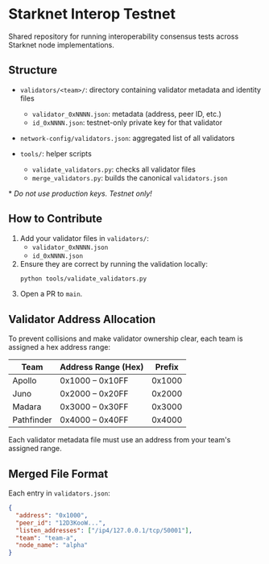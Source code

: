 # Starknet Interop Testnet

Shared repository for running interoperability consensus tests across Starknet node implementations.

## Structure

- `validators/<team>/`: directory containing validator metadata and identity files
  - `validator_0xNNNN.json`: metadata (address, peer ID, etc.)
  - `id_0xNNNN.json`: testnet-only private key for that validator

- `network-config/validators.json`: aggregated list of all validators

- `tools/`: helper scripts  
  - `validate_validators.py`: checks all validator files  
  - `merge_validators.py`: builds the canonical `validators.json`

\* _Do not use production keys. Testnet only!_

## How to Contribute

1. Add your validator files in `validators/`:
   - `validator_0xNNNN.json`
   - `id_0xNNNN.json`
2. Ensure they are correct by running the validation locally:
    ```bash
    python tools/validate_validators.py
    ```
3. Open a PR to `main`.

## Validator Address Allocation

To prevent collisions and make validator ownership clear, each team is assigned a hex address range:

| Team       | Address Range (Hex) | Prefix |
|------------|---------------------|--------|
| Apollo     | 0x1000 – 0x10FF     | 0x1000 |
| Juno       | 0x2000 – 0x20FF     | 0x2000 |
| Madara     | 0x3000 – 0x30FF     | 0x3000 |
| Pathfinder | 0x4000 – 0x40FF     | 0x4000 |

Each validator metadata file must use an address from your team's assigned range.

## Merged File Format

Each entry in `validators.json`:

```json
{
  "address": "0x1000",
  "peer_id": "12D3KooW...",
  "listen_addresses": ["/ip4/127.0.0.1/tcp/50001"],
  "team": "team-a",
  "node_name": "alpha"
}
```